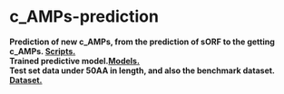 # c_AMPs-prediction
__Prediction of new c_AMPs, from the prediction of sORF to the getting c_AMPs. [Scripts.](https://github.com/mayuefine/c_AMPs-prediction/blob/master/c_AMPs-Prediction.md "c_AMPs-Prediction.md")<br>__
__Trained predictive model.[Models.](https://github.com/mayuefine/c_AMPs-prediction/tree/master/Models)__<br>
__Test set data under 50AA in length, and also the benchmark dataset. [Dataset.](https://github.com/mayuefine/c_AMPs-prediction/tree/master/Data)__<br>
